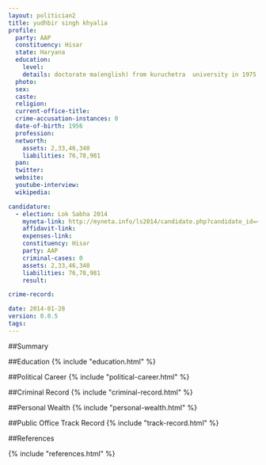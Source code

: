 ```yaml
---
layout: politician2
title: yudhbir singh khyalia
profile: 
  party: AAP
  constituency: Hisar
  state: Haryana
  education: 
    level: 
    details: doctorate ma(english) from kuruchetra  university in 1975  ma (public admission) from maharsi dayanand university in 1994  p.hd (social work) from kuruchetra university  in 2009
  photo: 
  sex: 
  caste: 
  religion: 
  current-office-title: 
  crime-accusation-instances: 0
  date-of-birth: 1956
  profession: 
  networth: 
    assets: 2,33,46,340
    liabilities: 76,78,981
  pan: 
  twitter: 
  website: 
  youtube-interview: 
  wikipedia: 

candidature: 
  - election: Lok Sabha 2014
    myneta-link: http://myneta.info/ls2014/candidate.php?candidate_id=434
    affidavit-link: 
    expenses-link: 
    constituency: Hisar 
    party: AAP
    criminal-cases: 0
    assets: 2,33,46,340
    liabilities: 76,78,981
    result:  

crime-record: 

date: 2014-01-28
version: 0.0.5
tags: 
---
```

##Summary


##Education
{% include "education.html" %}


##Political Career
{% include "political-career.html" %}


##Criminal Record
{% include "criminal-record.html" %}


##Personal Wealth
{% include "personal-wealth.html" %}


##Public Office Track Record
{% include "track-record.html" %}


##References


{% include "references.html" %}